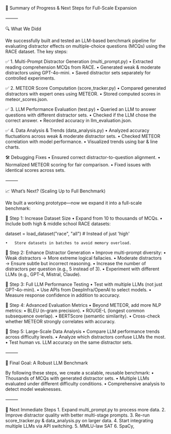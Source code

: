 🚀 Summary of Progress & Next Steps for Full-Scale Expansion

⸻

🔍 What We Didd

We successfully built and tested an LLM-based benchmark pipeline for evaluating distractor effects on multiple-choice questions (MCQs) using the RACE dataset. The key steps:

✅ 1. Multi-Prompt Distractor Generation (multi_prompt.py)
	•	Extracted reading comprehension MCQs from RACE.
	•	Generated weak & moderate distractors using GPT-4o-mini.
	•	Saved distractor sets separately for controlled experiments.

✅ 2. METEOR Score Computation (score_tracker.py)
	•	Compared generated distractors with expert ones using METEOR.
	•	Stored computed scores in meteor_scores.json.

✅ 3. LLM Performance Evaluation (test.py)
	•	Queried an LLM to answer questions with different distractor sets.
	•	Checked if the LLM chose the correct answer.
	•	Recorded accuracy in llm_evaluation.json.

✅ 4. Data Analysis & Trends (data_analysis.py)
	•	Analyzed accuracy fluctuations across weak & moderate distractor sets.
	•	Checked METEOR correlation with model performance.
	•	Visualized trends using bar & line charts.

🛠️ Debugging Fixes
	•	Ensured correct distractor-to-question alignment.
	•	Normalized METEOR scoring for fair comparison.
	•	Fixed issues with identical scores across sets.

⸻

📈 What’s Next? (Scaling Up to Full Benchmark)

We built a working prototype—now we expand it into a full-scale benchmark:

🔹 Step 1: Increase Dataset Size
	•	Expand from 10 to thousands of MCQs.
	•	Include both high & middle school RACE datasets:

dataset = load_dataset("race", "all")  # Instead of just 'high'


	•	Store datasets in batches to avoid memory overload.

🔹 Step 2: Enhance Distractor Generation
	•	Improve multi-prompt diversity:
	•	Weak distractors → More extreme logical fallacies.
	•	Moderate distractors → Ensure subtle but incorrect reasoning.
	•	Increase the number of distractors per question (e.g., 5 instead of 3).
	•	Experiment with different LLMs (e.g., GPT-4, Mistral, Claude).

🔹 Step 3: Full LLM Performance Testing
	•	Test with multiple LLMs (not just GPT-4o-mini).
	•	Use APIs from DeepInfra/OpenAI to select models.
	•	Measure response confidence in addition to accuracy.

🔹 Step 4: Advanced Evaluation Metrics
	•	Beyond METEOR, add more NLP metrics:
	•	BLEU (n-gram precision).
	•	ROUGE-L (longest common subsequence overlap).
	•	BERTScore (semantic similarity).
	•	Cross-check whether METEOR strongly correlates with accuracy.

🔹 Step 5: Large-Scale Data Analysis
	•	Compare LLM performance trends across difficulty levels.
	•	Analyze which distractors confuse LLMs the most.
	•	Test human vs. LLM accuracy on the same distractor sets.

⸻

📌 Final Goal: A Robust LLM Benchmark

By following these steps, we create a scalable, reusable benchmark:
	•	Thousands of MCQs with generated distractor sets.
	•	Multiple LLMs evaluated under different difficulty conditions.
	•	Comprehensive analysis to detect model weaknesses.

⸻

🚀 Next Immediate Steps
	1.	Expand multi_prompt.py to process more data.
	2.	Improve distractor quality with better multi-stage prompts.
	3.	Re-run score_tracker.py & data_analysis.py on larger data.
	4.	Start integrating multiple LLMs via API switching.
	5.  MMLU-law SAT
	6.  SpaCy,  


